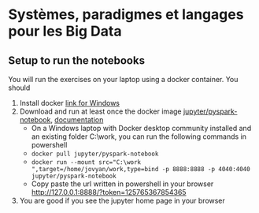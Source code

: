 # Systèmes, paradigmes et langages pour les Big Data

## Setup to run the notebooks

You will run the exercises on your laptop using a docker container. You should
1. Install docker [link for Windows](https://docs.docker.com/docker-for-windows/install/)
2. Download and run at least once the docker image [jupyter/pyspark-notebook](https://hub.docker.com/r/jupyter/pyspark-notebook), [documentation](https://jupyter-docker-stacks.readthedocs.io/en/latest/)
    - On a Windows laptop with Docker desktop community installed and an existing folder C:\work, you can run the following commands in powershell
    - `docker pull jupyter/pyspark-notebook`
    - `docker run --mount src="C:\work ",target=/home/jovyan/work,type=bind -p 8888:8888 -p 4040:4040 jupyter/pyspark-notebook`
    - Copy paste the url written in powershell in your browser http://127.0.0.1:8888/?token=125765367854365
3. You are good if you see the jupyter home page in your browser 

